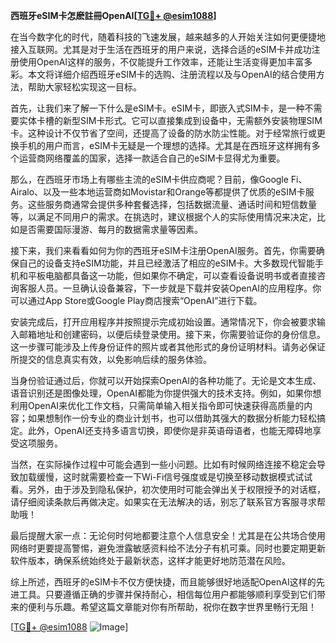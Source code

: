 **西班牙eSIM卡怎麽註冊OpenAI[[TG💪+ @esim1088](https://t.me/s/esim1088)]**

在当今数字化的时代，随着科技的飞速发展，越来越多的人开始关注如何更便捷地接入互联网。尤其是对于生活在西班牙的用户来说，选择合适的eSIM卡并成功注册使用OpenAI这样的服务，不仅能提升工作效率，还能让生活变得更加丰富多彩。本文将详细介绍西班牙eSIM卡的选购、注册流程以及与OpenAI的结合使用方法，帮助大家轻松实现这一目标。

首先，让我们来了解一下什么是eSIM卡。eSIM卡，即嵌入式SIM卡，是一种不需要实体卡槽的新型SIM卡形式。它可以直接集成到设备中，无需额外安装物理SIM卡。这种设计不仅节省了空间，还提高了设备的防水防尘性能。对于经常旅行或更换手机的用户而言，eSIM卡无疑是一个理想的选择。尤其是在西班牙这样拥有多个运营商网络覆盖的国家，选择一款适合自己的eSIM卡显得尤为重要。

那么，在西班牙市场上有哪些主流的eSIM卡供应商呢？目前，像Google Fi、Airalo、以及一些本地运营商如Movistar和Orange等都提供了优质的eSIM卡服务。这些服务商通常会提供多种套餐选择，包括数据流量、通话时间和短信数量等，以满足不同用户的需求。在挑选时，建议根据个人的实际使用情况来决定，比如是否需要国际漫游、每月的数据需求量等因素。

接下来，我们来看看如何为你的西班牙eSIM卡注册OpenAI服务。首先，你需要确保自己的设备支持eSIM功能，并且已经激活了相应的eSIM卡。大多数现代智能手机和平板电脑都具备这一功能，但如果你不确定，可以查看设备说明书或者直接咨询客服人员。一旦确认设备兼容，下一步就是下载并安装OpenAI的应用程序。你可以通过App Store或Google Play商店搜索“OpenAI”进行下载。

安装完成后，打开应用程序并按照提示完成初始设置。通常情况下，你会被要求输入邮箱地址和创建密码，以便后续登录使用。接下来，你需要验证你的身份信息。这一步骤可能涉及上传身份证件的照片或者其他形式的身份证明材料。请务必保证所提交的信息真实有效，以免影响后续的服务体验。

当身份验证通过后，你就可以开始探索OpenAI的各种功能了。无论是文本生成、语音识别还是图像处理，OpenAI都能为你提供强大的技术支持。例如，如果你想利用OpenAI来优化工作文档，只需简单输入相关指令即可快速获得高质量的内容；如果想制作一份专业的商业计划书，也可以借助其强大的数据分析能力轻松搞定。此外，OpenAI还支持多语言切换，即使你是非英语母语者，也能无障碍地享受这项服务。

当然，在实际操作过程中可能会遇到一些小问题。比如有时候网络连接不稳定会导致加载缓慢，这时就需要检查一下Wi-Fi信号强度或是切换至移动数据模式试试看。另外，由于涉及到隐私保护，初次使用时可能会弹出关于权限授予的对话框，请仔细阅读条款后再做决定。如果实在无法解决的话，别忘了联系官方客服寻求帮助哦！

最后提醒大家一点：无论何时何地都要注意个人信息安全！尤其是在公共场合使用网络时更要提高警惕，避免泄露敏感资料给不法分子有机可乘。同时也要定期更新软件版本，确保系统始终处于最新状态，这样才能更好地防范潜在风险。

综上所述，西班牙的eSIM卡不仅方便快捷，而且能够很好地适配OpenAI这样的先进工具。只要遵循正确的步骤并保持耐心，相信每位用户都能够顺利享受到它们带来的便利与乐趣。希望这篇文章能对你有所帮助，祝你在数字世界里畅行无阻！

[[TG💪+ @esim1088](https://t.me/s/esim1088) ![Image](https://i.postimg.cc/4NQfJmqS/Snipaste-2025-05-13-00-14-12.png)]